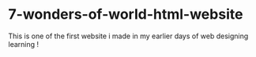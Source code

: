 # 7-wonders-of-world-html-website
This is one of the first website i made in my earlier days of web designing learning !

